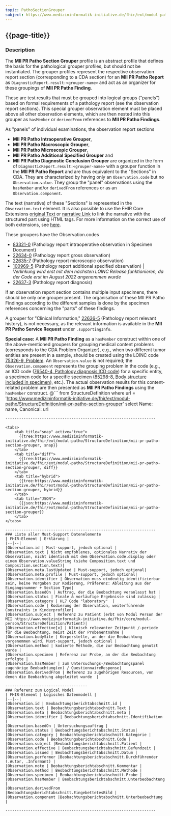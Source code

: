 ```yaml
---
topic: PathoSectionGrouper
subject: https://www.medizininformatik-initiative.de/fhir/ext/modul-patho/StructureDefinition/mii-pr-patho-section-grouper
---
```


## {{page-title}}

### Description
The **MII PR Patho Section Grouper** profile is an abstract profile that defines the basis for the pathological grouper profiles, but should not be instantiated. The grouper profiles represent the respective observation report section (corresponding to a CDA section) for an **MII PR Patho Report** as `DiagnosticReport.result:<grouper-name>` and act as an organizer for these groupings of **MII PR Patho Finding**.

These are test results that must be grouped into logical groups ("panels") based on formal requirements of a pathology report (see the observation report sections). This special grouper observation element must be placed above all other observation elements, which are then nested into this grouper as `hasMember` or `derivedFrom` references to **MII PR Patho Findings**.

As "panels" of individual examinations, the observation report sections
- **MII PR Patho Intraoperative Grouper**,
- **MII PR Patho Macroscopic Grouper**,
- **MII PR Patho Microscopic Grouper**,
- **MII PR Patho Additional Specified Grouper** and
- **MII PR Patho Diagnostic Conclusion Grouper** are organized in the form of `DiagnosticReport.result:<grouper-name>` with a grouper function in the **MII PR Patho Report** and are thus equivalent to the "Sections" in CDA. They are characterized by having only an `Observation.code` but no `Observation.value`. They group the "panel" observations using the `hasMember` and/or `derivedFrom` references or as an `Observation.component`.

The text (narrative) of these "Sections" is represented in the `Observation.text` element. It is also possible to use the FHIR Core Extensions [original Text](http://hl7.org/fhir/r4/extension-originaltext.html) or [narrative Link](http://hl7.org/fhir/r4/extension-narrativelink.html) to link the narrative with the structured part using HTML tags. For more information on the correct use of both extensions, see [here](http://hl7.org/fhir/r4/narrative.html#linking).

These groupers have the Observation.codes
- [83321-0](https://loinc.org/83321-0/) (Pathology report intraoperative observation in Specimen Document) 
- [22634-0](https://loinc.org/22634-0/) (Pathology report gross observation) 
- [22635-7](https://loinc.org/22635-7/) (Pathology report microscopic observation) 
- [100969-5](https://loinc.org/100969-5/) (Pathology report additional specified observation) | *Verlinkung wird erst mit dem nächsten LOINC Release funktionieren, da der Code erst im August 2022 angenommen wurde*
- [22637-3](https://loinc.org/22637-3/) (Pathology report diagnosis)  

If an observation report section contains multiple input specimens, there should be only one grouper present. The organisation of these MII PR Patho Findings according to the different samples is done by the specimen references concerning the "parts" of these findings.

A grouper for "Clinical Information," [22636-5](https://loinc.org/22636-5/) (Pathology report relevant history), is not necessary, as the relevant information is available in the **MII PR Patho Service Request** under `.supportingInfo`.

**Special case:**
A **MII PR Patho Finding** as a `hasMember` construct within one of the above-mentioned groupers for grouping medical content problems (corresponds to the CDA Problem Organizer), e.g., when two different tumor entities are present in a sample, should be created using the LOINC code [75326-9, Problem](https://loinc.org/75326-9/). An `Observation.value` is not required; the `Observation.component` represents the grouping problem in the code (e.g., an ICD code ([76540-4, Pathology diagnosis ICD code](https://loinc.org/76540-4/)) for a specific entity, a specimen code for a specific specimen ([85298-8, Body structure included in specimen](https://loinc.org/85298-8/)), etc.). The actual observation results for this content-related problem are then presented as **MII PR Patho Findings** using the `hasMember` construct.
@```
from StructureDefinition where url = 'https://www.medizininformatik-initiative.de/fhir/ext/modul-patho/StructureDefinition/mii-pr-patho-section-grouper' select Name: name, Canonical: url
```
------------------------------------------------------------------

<tabs>
    <tab title="snap" active="true">
      {{tree:https://www.medizininformatik-initiative.de/fhir/ext/modul-patho/StructureDefinition/mii-pr-patho-section-grouper, snap}}
    </tab>
    <tab title="diff">
      {{tree:https://www.medizininformatik-initiative.de/fhir/ext/modul-patho/StructureDefinition/mii-pr-patho-section-grouper, diff}}
    </tab>
    <tab title="hybrid">
      {{tree:https://www.medizininformatik-initiative.de/fhir/ext/modul-patho/StructureDefinition/mii-pr-patho-section-grouper, hybrid}}
    </tab>
    <tab title="JSON">
      {{json:https://www.medizininformatik-initiative.de/fhir/ext/modul-patho/StructureDefinition/mii-pr-patho-section-grouper}}
    </tab>
</tabs>

------------------------------------------------------------------
### Liste aller Must-Support Datenelemente
| FHIR-Element | Erklärung |
|--|--|
|Observation.id | Must-support, jedoch optional |
|Observation.text | Nicht empfohlenes, optionales Narrativ der Observation, nicht identisch mit dem Observation.code.display oder einem Observation.valueString (siehe Composition.text und Composition.section.text)|
|Observation.meta.lastUpdated | Must-support, jedoch optional|
|Observation.meta.profile | Must-support, jedoch optional|
|Observation.identifier | Observation muss eindeutig identifizierbar sein, keine Vorgaben zur Kodierung, Präferenz: Ableitung aus der Eingangsnummer + Section Type|
|Observation.basedOn | Auftrag, der die Beobachtung veranlasst hat |
|Observation.status | Finale & vorläufige Ergebnisse sind zulässig |
|Observation.category | HL7 Code "laboratory"  |
|Observation.code | Kodierung der Observation, weiterführende Constraints in Kinderprofilen|
|Observation.subject | Referenz zu Patient (erbt von Modul Person der MII https://www.medizininformatik-initiative.de/fhir/core/modul-person/StructureDefinition/Patient)|
|Observation.effective[x] | Klinisch relevanter Zeitpunkt /-periode für die Beobachtung, meist Zeit der Probenentnahme |
|Observation.bodySite | Körperstelle, an der die Beobachtung vorgenommen wird, Must-support, jedoch optional |
|Observation.method | kodierte Methode, die zur Beobachtung genutzt wurde |
|Observation.specimen | Referenz zur Probe, an der die Beobachtung erfolgte |
|Observation.hasMember | zum Untersuchungs-/Beobachtungspanel zugehörige Beobachtung(en) / QuestionnaireResponse|
|Observation.derivedFrom | Referenz zu zugehörigen Resourcen, von denen die Beobachtung abgeleitet wurde  |

------------------------------------
### Referenz zum Logical Model
| FHIR-Element | Logisches Datenmodell |
|--|--|
|Observation.id | Beobachtungsberichtabschnitt.id |
|Observation.text | Beobachtungsberichtabschnitt.Text |
|Observation.meta | Beobachtungsberichtabschnitt.meta |
|Observation.identifier | Beobachtungsberichtabschnitt.Identifikation |
|Observation.basedOn | Untersuchungsauftrag |
|Observation.status | Beobachtungsberichtabschnitt.Status|
|Observation.category | Beobachtungsberichtabschnitt.Kategorie |
|Observation.code | Beobachtungsberichtabschnitt.Code |
|Observation.subject |Beobachtungsberichtabschnitt.Patient |
|Observation.effective | Beobachtungsberichtabschnitt.Befundzeit |
|Observation.issued | Beobachtungsberichtabschnitt.Datum |
|Observation.performer |Beobachtungsberichtabschnitt.Durchführender (.Autor, .Informant) |
|Observation.note | Beobachtungsberichtabschnitt.Kommentar |
|Observation.method | Beobachtungsberichtabschnitt.Methode |
|Observation.specimen | Beobachtungsberichtabschnitt.Probe |
|Observation.hasMember | Beobachtungsberichtabschnitt.Unterbeobachtung |
|Observation.derivedFrom |Beobachtungsberichtabschnitt.EingebettetesBild |
|Observation.component |Beobachtungsberichtabschnitt.Unterbeobachtung |

------------------------------------------------------------------
